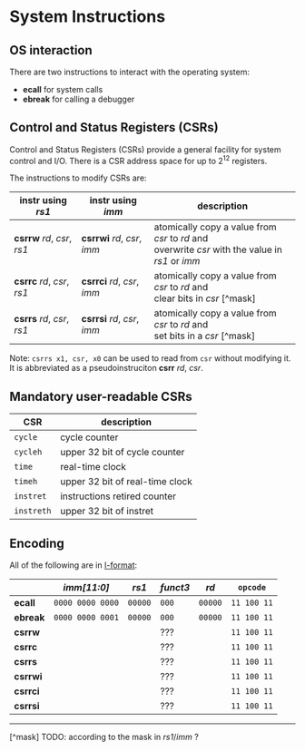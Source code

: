# System Instructions

## OS interaction

There are two instructions to interact with the operating system:

- **ecall** for system calls
- **ebreak** for calling a debugger

## Control and Status Registers (CSRs)

Control and Status Registers (CSRs) provide a general facility
for system control and I/O. There is a CSR address space for up to 2<sup>12</sup>
registers.

The instructions to modify CSRs are:

| instr using _rs1_            | instr using _imm_             | description   |
|------------------------------|-------------------------------|---------------|
| **csrrw** _rd_, _csr_, _rs1_ | **csrrwi** _rd_, _csr_, _imm_ | atomically copy a value from _csr_ to _rd_ and <br>overwrite _csr_ with the value in _rs1_ or _imm_
| **csrrc** _rd_, _csr_, _rs1_ | **csrrci** _rd_, _csr_, _imm_ | atomically copy a value from _csr_ to _rd_ and <br>clear bits in _csr_ [^mask]
| **csrrs** _rd_, _csr_, _rs1_ | **csrrsi** _rd_, _csr_, _imm_ | atomically copy a value from _csr_ to _rd_ and <br>set bits in a _csr_ [^mask]

Note: `csrrs x1, csr, x0` can be used to read from `csr` without modifying it. 
It is abbreviated as a pseudoinstruciton **csrr** _rd_, _csr_.


## Mandatory user-readable CSRs

| CSR        | description                       |
|------------|-----------------------------------|
| `cycle`    | cycle counter                     |
| `cycleh`   | upper 32 bit of cycle counter     |
| `time`     | real-time clock                   |
| `timeh`    | upper 32 bit of real-time clock   |
| `instret`  | instructions retired counter      |
| `instreth` | upper 32 bit of instret           |


## Encoding

All of the following are in [I-format](../riscv/encoding.md#i-type-encoding):

|              | _imm[11:0]_    | _rs1_ |_funct3_| _rd_  | `opcode`  |
|--------------|----------------|-------|--------|-------|-----------|
| **ecall**    |`0000 0000 0000`|`00000`| `000`  |`00000`|`11 100 11`|
| **ebreak**   |`0000 0000 0001`|`00000`| `000`  |`00000`|`11 100 11`|
| **csrrw**    |                |       |  ???   |       |`11 100 11`|
| **csrrc**    |                |       |  ???   |       |`11 100 11`|
| **csrrs**    |                |       |  ???   |       |`11 100 11`|
| **csrrwi**   |                |       |  ???   |       |`11 100 11`|
| **csrrci**   |                |       |  ???   |       |`11 100 11`|
| **csrrsi**   |                |       |  ???   |       |`11 100 11`|


---

[^mask] TODO: according to the mask in _rs1_/_imm_ ?
